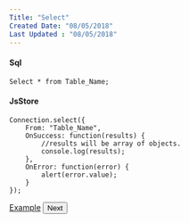 ```yaml
---
Title: "Select"
Created Date: "08/05/2018"
Last Updated : "08/05/2018"
---
```


#### Sql

```
Select * from Table_Name;
```

#### JsStore

```
Connection.select({
    From: "Table_Name",
    OnSuccess: function(results) {
        //results will be array of objects.
        console.log(results);
    },
    OnError: function(error) {
        alert(error.value);
    }
});
```

<p class="margin-top-40px text-center">
    <a class="btn info" target="_blank" href="/example/select">Example</a>
    <button class="btn info btnNext">Next</button>
</p>